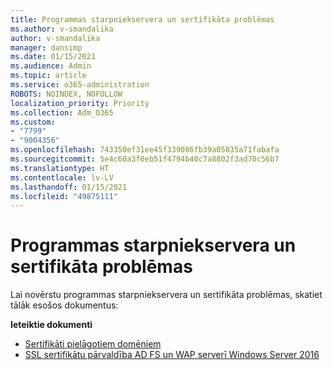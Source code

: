```yaml
---
title: Programmas starpniekservera un sertifikāta problēmas
ms.author: v-smandalika
author: v-smandalika
manager: dansimp
ms.date: 01/15/2021
ms.audience: Admin
ms.topic: article
ms.service: o365-administration
ROBOTS: NOINDEX, NOFOLLOW
localization_priority: Priority
ms.collection: Adm_O365
ms.custom:
- "7799"
- "9004356"
ms.openlocfilehash: 743350ef31ee45f339086fb39a05835a71fabafa
ms.sourcegitcommit: 5e4c60a3f0eb51f4794b40c7a8802f3ad70c56b7
ms.translationtype: HT
ms.contentlocale: lv-LV
ms.lasthandoff: 01/15/2021
ms.locfileid: "49875111"
---
```

# <a name="application-proxy-and-certificate-issues"></a>Programmas starpniekservera un sertifikāta problēmas

Lai novērstu programmas starpniekservera un sertifikāta problēmas, skatiet tālāk esošos dokumentus:

**Ieteiktie dokumenti**

- [Sertifikāti pielāgotiem domēniem](https://docs.microsoft.com/azure/active-directory/manage-apps/application-proxy-configure-custom-domain#certificates-for-custom-domains)
- [SSL sertifikātu pārvaldība AD FS un WAP serverī Windows Server 2016](https://docs.microsoft.com/windows-server/identity/ad-fs/operations/manage-ssl-certificates-ad-fs-wap)


